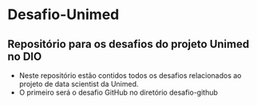 # Desafio-Unimed
## Repositório para os desafios do projeto Unimed no DIO
 - Neste repositório estão contidos todos os desafios relacionados ao projeto de data scientist da Unimed.
 - O primeiro será o desafio GitHub no diretório desafio-github
